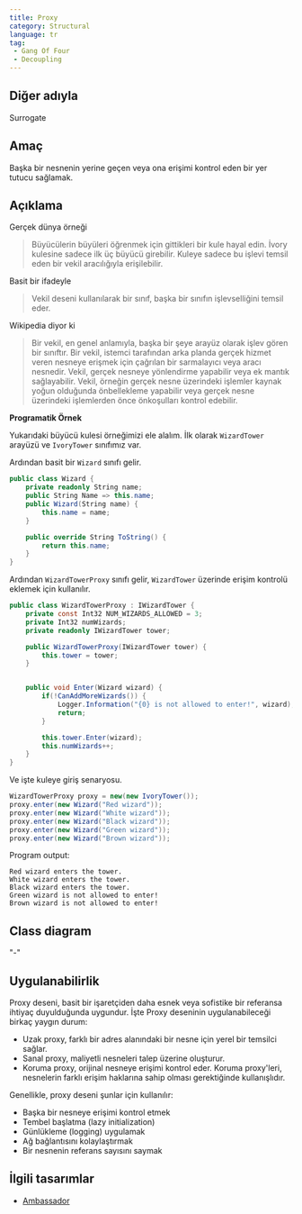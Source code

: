 ```yaml
---
title: Proxy
category: Structural
language: tr
tag:
 - Gang Of Four
 - Decoupling
---
```


## Diğer adıyla

Surrogate

## Amaç

Başka bir nesnenin yerine geçen veya ona erişimi kontrol eden bir yer tutucu sağlamak.

## Açıklama

Gerçek dünya örneği

> Büyücülerin büyüleri öğrenmek için gittikleri bir kule hayal edin. İvory kulesine sadece ilk üç büyücü 
> girebilir. Kuleye sadece bu işlevi temsil eden bir vekil aracılığıyla erişilebilir. 

Basit bir ifadeyle

> Vekil deseni kullanılarak bir sınıf, başka bir sınıfın işlevselliğini temsil eder.

Wikipedia diyor ki

> Bir vekil, en genel anlamıyla, başka bir şeye arayüz olarak işlev gören bir sınıftır. 
> Bir vekil, istemci tarafından arka planda gerçek hizmet veren nesneye erişmek için çağrılan bir 
> sarmalayıcı veya aracı nesnedir. Vekil, gerçek nesneye yönlendirme yapabilir veya ek mantık sağlayabilir. 
> Vekil, örneğin gerçek nesne üzerindeki işlemler kaynak yoğun olduğunda önbellekleme yapabilir veya 
> gerçek nesne üzerindeki işlemlerden önce önkoşulları kontrol edebilir.

**Programatik Örnek**

Yukarıdaki büyücü kulesi örneğimizi ele alalım. İlk olarak `WizardTower` arayüzü ve 
`IvoryTower` sınıfımız var.

Ardından basit bir `Wizard` sınıfı gelir.

```csharp
public class Wizard {
    private readonly String name;
    public String Name => this.name;
    public Wizard(String name) {
        this.name = name;
    }

    public override String ToString() {
        return this.name;
    }
}
```

Ardından `WizardTowerProxy` sınıfı gelir, `WizardTower` üzerinde erişim kontrolü eklemek için kullanılır.

```csharp
public class WizardTowerProxy : IWizardTower {
    private const Int32 NUM_WIZARDS_ALLOWED = 3;
    private Int32 numWizards;
    private readonly IWizardTower tower;

    public WizardTowerProxy(IWizardTower tower) {
        this.tower = tower;
    }


    public void Enter(Wizard wizard) {
        if(!CanAddMoreWizards()) {
            Logger.Information("{0} is not allowed to enter!", wizard);
            return;
        }

        this.tower.Enter(wizard);
        this.numWizards++;
    }
}
```

Ve işte kuleye giriş senaryosu.

```csharp
WizardTowerProxy proxy = new(new IvoryTower());
proxy.enter(new Wizard("Red wizard"));
proxy.enter(new Wizard("White wizard"));
proxy.enter(new Wizard("Black wizard"));
proxy.enter(new Wizard("Green wizard"));
proxy.enter(new Wizard("Brown wizard"));
```

Program output:

```
Red wizard enters the tower.
White wizard enters the tower.
Black wizard enters the tower.
Green wizard is not allowed to enter!
Brown wizard is not allowed to enter!
```

## Class diagram

"-"

## Uygulanabilirlik

Proxy deseni, basit bir işaretçiden daha esnek veya sofistike bir referansa ihtiyaç duyulduğunda uygundur. İşte Proxy deseninin uygulanabileceği birkaç yaygın durum:

* Uzak proxy, farklı bir adres alanındaki bir nesne için yerel bir temsilci sağlar.
* Sanal proxy, maliyetli nesneleri talep üzerine oluşturur.
* Koruma proxy, orijinal nesneye erişimi kontrol eder. Koruma proxy'leri, nesnelerin farklı erişim haklarına sahip olması gerektiğinde kullanışlıdır.

Genellikle, proxy deseni şunlar için kullanılır:

* Başka bir nesneye erişimi kontrol etmek
* Tembel başlatma (lazy initialization)
* Günlükleme (logging) uygulamak
* Ağ bağlantısını kolaylaştırmak
* Bir nesnenin referans sayısını saymak

## İlgili tasarımlar

* [Ambassador](../ambassador/)